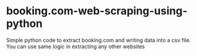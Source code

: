 # booking.com-web-scraping-using-python
Simple python code to extract booking.com and writing data into a csv file. You can use same logic in extracting any other websites
